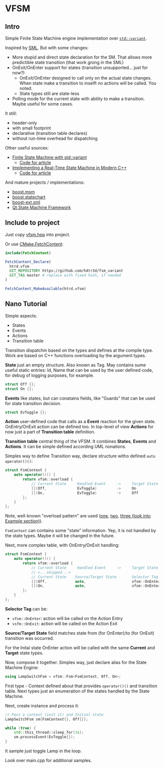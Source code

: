 # VFSM

## Intro

Simple Finite State Machine engine implementation over [`std::variant`](https://en.cppreference.com/w/cpp/utility/variant).

Inspired by [SML](https://github.com/qlibs/sml). But with some changes:

- More stupid and direct state declaration for the SM. That allows more predictible state transition (that work grong in the SML)
- OnExit/OnEnter support for states (transition unsupported... just for now?)
  - OnExit/OnEnter designed to call only on the actual state changes. When state make a transition to inselft no actions will be called. You noted.
  - State types still are state-less
- Polling mode for the current state with ability to make a transition. Maybe useful for some cases.

It still:
- header-only
- with small footprint
- declarative (transition table declares)
- without run-time overhead for dispatching

Other useful sources:
- [Finite State Machine with std::variant](https://www.cppstories.com/2023/finite-state-machines-variant-cpp/)
  - [Code for article](https://github.com/fenbf/articles/tree/master/cpp20/stateMachine)
- [Implementing a Real-Time State Machine in Modern C++](https://honeytreelabs.com/posts/real-time-state-machine-in-cpp/)
  - [Code for article](https://gist.github.com/rpoisel/bada82555a1b08c98f41f6e72616e50a)

And mature projects / implementations:
- [boost.msm](https://github.com/boostorg/msm)
- [boost.statechart](https://github.com/boostorg/statechart)
- [boost-ext.sml](https://github.com/boost-ext/sml)
- [Qt State Machine Framework](https://doc.qt.io/qt-5/statemachine-api.html)

## Include to project

Just copy [vfsm.hpp](https://raw.githubusercontent.com/h4tr3d/fsm_variant/refs/heads/master/vfsm/vfsm.hpp) into project.

Or use [CMake.FetchContent](https://cmake.org/cmake/help/latest/module/FetchContent.html):

```cmake
include(FetchContent)

FetchContent_Declare(
  htrd.vfsm
  GIT_REPOSITORY https://github.com/h4tr3d/fsm_variant
  GIT_TAG master # replace with fixed hash, if needed
)

FetchContent_MakeAvailable(htrd.vfsm)
```

## Nano Tutorial

Simple aspects:
- States
- Events
- Actions
- Transition table

Transition dispatchin based on the types and defines at the compile type. Work are based on C++ functions overloading
by the argument types.

**State** just an empty structure. Also known as Tag. May contains sume useful static entries: Id, Name that can be used
by the user defined code, for debug of logging purposes, for example.

```c++
struct Off {};
struct On {};
```

**Events** like states, but can conatains fields, like "Guards" that can be used for state transition decision.
```c++
struct EvToggle {};
```

**Action** user-defined code that calls as a **Event** reaction for the given state. OnEntry/OnExit action can be defined too.
In top-level of view **Actions** for now just a part of **Transition table** definition.

**Transition table** central thing of the VFSM. It combines **States**, **Events** and **Actions**. It can be simple
defined according UML nonations.

Simples way to define Transition way, declare structure witho defined `auto operator()()`:
```c++
struct FsmContext {
    auto operator()() {
        return vfsm::overload {
            // Current State     Handled Event     ->     Target State         Action
            [](Off,              EvToggle)         ->     On                   { gpio_write(1); return {}; },
            [](On,               EvToggle)         ->     Off                  { gpio_write(0); return {}; }
        };
    }
};
```

Note, well-known "overload pattern" are used ([one](https://www.cppstories.com/2019/02/2lines3featuresoverload.html/), [two](https://www.modernescpp.com/index.php/visiting-a-std-variant-with-the-overload-pattern/), 
[three (look into Example section)](https://en.cppreference.com/w/cpp/utility/variant/visit#Example)).
 
`FsmContext` can contains some "state" information. Yep, it is not handled by the state types. Maybe it will be changed in the future.

Next, more complex table, with OnEntry/OnExit handling:
```c++
struct FsmContext {
    auto operator()() {
        return vfsm::overload {
            // Current State     Handled Event     ->     Target State         Action
            // <...skipped...>
            // Current State    Source/Target State       Selector Tag      
            [](Off,             auto,                     vfsm::OnEnter)       { std::puts("Switch Off"); },
            [](On,              auto,                     vfsm::OnEnter)       { std::puts("Switch On"); }     
        };
    }
};
```

**Selector Tag** can be:
- `vfsm::OnEnter`: action will be called on the Action Entry
- `vsfm::OnExit`: action will be called on the Action Exit

**Source/Target State** field matches state from (for OnEnter)/to (for OnExit) transition was occurred.

For the Inital state OnEnter action will be called with the same **Current** and **Target** state types.

Now, compose it together. Simples way, just declare alias for the State Machine Engine:
```c++
using LampSwitchFsm = vfsm::Fsm<FsmContext, Off, On>;
```

First type - Context defined about  that provides `operator()()` and transition table. Next types just an enumeration
of the states handled by the State Machine.

Next, create instance and process it:
```c++
// Pass a context (init it) and Initial state
LampSwitchFsm sm{FsmContext{}, Off{}};

while (true) {
    std::this_thread::sleep_for(1s);
    sm.processEvent(EvToggle{});
}
```

It sample just toggle Lamp in the loop.

Look over main.cpp for additional samples.

